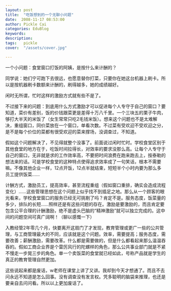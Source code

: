 ```yaml
---
layout: post  
title:  "吃饭想到的一个无聊小问题"
date:  2008-11-17 08:53:00
author: Pickle Cai  
categories: EduBlog  
keywords: 
description:   
tags:	pickle   
cover:  "/assets/cover.jpg"  

---
```


一个小问题：食堂窗口打饭的阿姨，是按什么来计酬的？



同学说：她们宁可跑下去很远，也愿意替你打菜，只要你在她这台机器上刷卡。所以是按机器刷卡数额来计酬的，刷得越多，她的成绩越好。



闲时无所谓，忙时这样的激励方式就有些不是了。



不过接下来的问题：到底用什么方式激励才可以促进每个人专守于自己的窗口？要知道，菜价有差别，饭的价钱跟菜更是差得十万八千里。一个三块五的栗子牛肉，够打大半天的米饭了（女生常常只吃2毛钱米饭）。想来这个问题也不是太难解决，重组窗口，同价菜放在一个窗口，单看次数。不过菜有受欢迎不受欢迎之分，是不是每个价位的菜都有很受欢迎的菜来撑场，没调查过，不知道。



假如这个问题解决了，不见得就整个没事了。前面说过闲时忙时。学校食堂区别于其他食堂的地方在于，吃饭时间拉得长，对效率的要求没那么高。让每个人专守于自己的窗口，无非就是求的工作效率高，不要把时间浪费在跑来跑去上，按泰勒的想法来的话。可是学校食堂的这种特点使得追求效率成了一句笑话，根本不需要嘛。不像其他企业一样，12点开饭，12点半就结束，短短半个小时内要为那么多员工提供饭菜……



计酬方式，激励员工，提高效率，甚至流程重组（假如窗口重排，确实会造成流程变化）……这些管理思想在这个问题上似乎找不到插足之地。那么从一个顾客的眼光看来，学校食堂窗口的服务已经无可挑剔了吗？肯定不是。服务态度，饭菜量的多少，排队的长短……照样还是有这些问题的存在。激励是要激励的，而且肯定要包含公平合理的计酬激励，绝不是虚头巴脑的“精神激励”就可以独立完成的。这中间的问题空间可真广阔啊！（聊以感慨一下）



入教经管2年零几个月，快要离开这扇门了才发现，教育管理或更广一些的公共管理，与工商管理最大的不同，应该就是这个问题。效率，需要提高；服务态度，需要改善；薪酬激励，需要改革。什么都是需要做的，但是什么都看起来那么温温吞吞的。假如工商企业界是个雷厉风行的陀螺样的角色，那么公共事业部门就是不紧不慢走一步晃三步的角色。单一个卖饭菜的食堂就已经如此，号称产品就是学生的真正的教育管理自然更加。



这些说起来都是废话，w老师在课堂上讲了又讲。我却到今天才想通了。而且不去问永远不知道是怎么回事。没有调查没有发言权。凭多聪明的脑袋来推理，也还是要亲自去问问看。所以以上更加废话了。



		    
